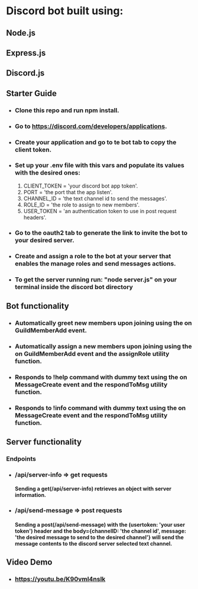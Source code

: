 # Discord bot built using:
## Node.js
## Express.js
## Discord.js

## Starter Guide
* ### Clone this repo and run npm install.
* ### Go to https://discord.com/developers/applications.
* ### Create your application and go to te bot tab to copy the client token.
* ### Set up your .env file with this vars and populate its values with the desired ones:
  1. CLIENT_TOKEN = 'your discord bot app token'.
  2. PORT = 'the port that the app listen'.
  3. CHANNEL_ID = 'the text channel id to send the messages'.
  4. ROLE_ID = 'the role to assign to new members'.
  5. USER_TOKEN = 'an authentication token to use in post request headers'.
* ### Go to the oauth2 tab to generate the link to invite the bot to your desired server.
* ### Create and assign a role to the bot at your server that enables the manage roles and send messages actions.
* ### To get the server running run: "node server.js" on your terminal inside the discord bot directory


## Bot functionality
* ### Automatically greet new members upon joining using the on GuildMemberAdd event.
* ### Automatically assign a new members upon joining using the on GuildMemberAdd event and the assignRole utility function.
* ### Responds to !help command with dummy text using the on MessageCreate event and the respondToMsg utility function.
* ### Responds to !info command with dummy text using the on MessageCreate event and the respondToMsg utility function.


## Server functionality
### Endpoints
* ### /api/server-info => get requests
    #### Sending a get(/api/server-info) retrieves an object with server information.
* ### /api/send-message => post requests
    #### Sending a post(/api/send-message) with the (usertoken: 'your user token') header and the body={channelID: 'the channel id', message: 'the desired message to send to the desired channel'} will send the message contents to the discord server selected text channel.



## Video Demo
* ### https://youtu.be/K90vmI4nslk

